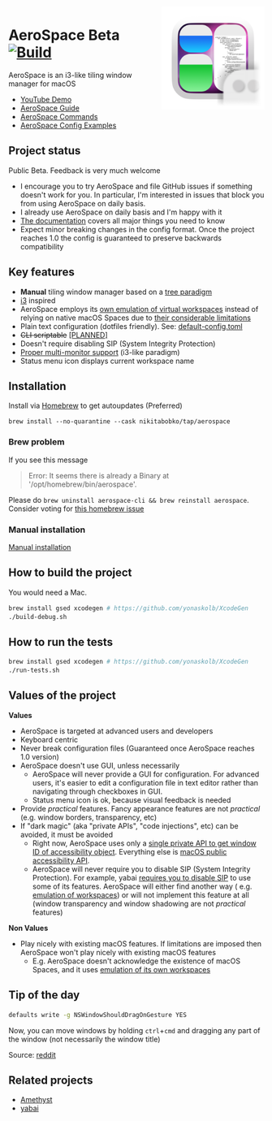 <img src="./src/Assets.xcassets/AppIcon.appiconset/icon.png" width="40%" height="40%" align="right">

# AeroSpace Beta [![Build](https://github.com/nikitabobko/AeroSpace/actions/workflows/build.yml/badge.svg?branch=main)](https://github.com/nikitabobko/AeroSpace/actions/workflows/build.yml)

AeroSpace is an i3-like tiling window manager for macOS

- [YouTube Demo](https://www.youtube.com/watch?v=UOl7ErqWbrk)
- [AeroSpace Guide](https://nikitabobko.github.io/AeroSpace/guide.html)
- [AeroSpace Commands](https://nikitabobko.github.io/AeroSpace/commands.html)
- [AeroSpace Config Examples](https://nikitabobko.github.io/AeroSpace/config-examples.html)

## Project status

Public Beta. Feedback is very much welcome

- I encourage you to try AeroSpace and file GitHub issues if something doesn't work for you.
  In particular, I'm interested in issues that block you from using AeroSpace on daily basis.
- I already use AeroSpace on daily basis and I'm happy with it
- [The documentation](https://nikitabobko.github.io/AeroSpace/guide.html) covers all major things you need to know
- Expect minor breaking changes in the config format. Once the project reaches 1.0 the config is guaranteed to preserve backwards
  compatibility

## Key features

- **Manual** tiling window manager based on a [tree paradigm](https://nikitabobko.github.io/AeroSpace/guide.html#tree)
- [i3](https://i3wm.org/) inspired
- AeroSpace employs
  its [own emulation of virtual workspaces](https://nikitabobko.github.io/AeroSpace/guide.html#emulation-of-virtual-workspaces)
  instead of relying on native macOS Spaces due
  to [their considerable limitations](https://nikitabobko.github.io/AeroSpace/guide.html#emulation-of-virtual-workspaces)
- Plain text configuration (dotfiles friendly). See: [default-config.toml](https://nikitabobko.github.io/AeroSpace/config-examples.html#default-config)
- ~~CLI scriptable~~ [[PLANNED]](https://github.com/nikitabobko/AeroSpace/issues/3)
- Doesn't require disabling SIP (System Integrity Protection)
- [Proper multi-monitor support](https://nikitabobko.github.io/AeroSpace/guide.html#multiple-monitors) (i3-like paradigm)
- Status menu icon displays current workspace name

## Installation

Install via [Homebrew](https://brew.sh/) to get autoupdates (Preferred)
```
brew install --no-quarantine --cask nikitabobko/tap/aerospace
```

### Brew problem

If you see this message

> Error: It seems there is already a Binary at '/opt/homebrew/bin/aerospace'.

Please do `brew uninstall aerospace-cli && brew reinstall aerospace`. Consider voting for [this homebrew
issue](https://github.com/Homebrew/homebrew-cask/issues/12822)

### Manual installation

[Manual installation](./docs/manual-installation.md)

## How to build the project

You would need a Mac.

```bash
brew install gsed xcodegen # https://github.com/yonaskolb/XcodeGen
./build-debug.sh
```

## How to run the tests

```bash
brew install gsed xcodegen # https://github.com/yonaskolb/XcodeGen
./run-tests.sh
```

## Values of the project

**Values**
- AeroSpace is targeted at advanced users and developers
- Keyboard centric
- Never break configuration files (Guaranteed once AeroSpace reaches 1.0 version)
- AeroSpace doesn't use GUI, unless necessarily
  - AeroSpace will never provide a GUI for configuration. For advanced users, it's easier to edit a configuration file in text
    editor rather than navigating through checkboxes in GUI.
  - Status menu icon is ok, because visual feedback is needed
- Provide _practical_ features. Fancy appearance features are not _practical_ (e.g. window borders, transparency, etc)
- If "dark magic" (aka "private APIs", "code injections", etc) can be avoided, it must be avoided
  - Right now, AeroSpace uses only a [single private API to get window ID of accessibility object](./src/Bridged-Header.h).
    Everything else is [macOS public accessibility
    API](https://developer.apple.com/documentation/applicationservices/axuielement_h).
  - AeroSpace will never require you to disable SIP (System Integrity Protection). For example, yabai [requires you to disable
    SIP](https://github.com/koekeishiya/yabai/issues/1863) to use some of its features. AeroSpace will either find another way
    ( e.g. [emulation of workspaces](https://nikitabobko.github.io/AeroSpace/guide.html#emulation-of-virtual-workspaces))
    or will not implement this feature at all (window transparency and window shadowing are not _practical_ features)

**Non Values**
- Play nicely with existing macOS features. If limitations are imposed then AeroSpace won't play nicely with existing macOS
  features
  - E.g. AeroSpace doesn't acknowledge the existence of macOS Spaces, and it uses [emulation of its own
    workspaces](https://nikitabobko.github.io/AeroSpace/guide.html#emulation-of-virtual-workspaces)

## Tip of the day

```bash
defaults write -g NSWindowShouldDragOnGesture YES
```

Now, you can move windows by holding `ctrl`+`cmd` and dragging any part of the window (not necessarily the window title)

Source: [reddit](https://www.reddit.com/r/MacOS/comments/k6hiwk/keyboard_modifier_to_simplify_click_drag_of/)

## Related projects
- [Amethyst](https://github.com/ianyh/Amethyst)
- [yabai](https://github.com/koekeishiya/yabai)

